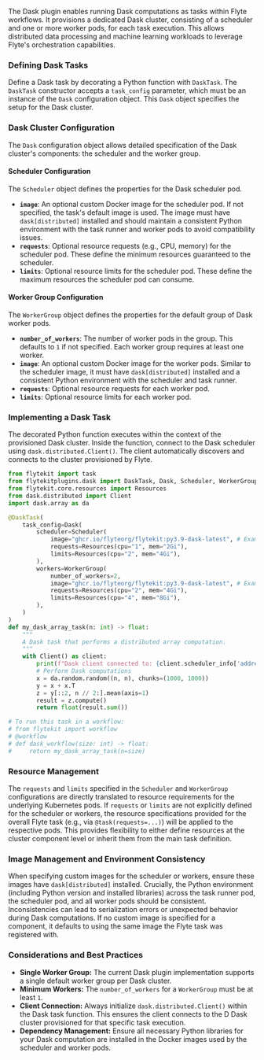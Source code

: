 
<!--
help_text: ''
key: summary_dask_plugin_f2ac0917-cec9-42f6-93b0-f591d58db398
modules:
- flytekitplugins.dask.models
- flytekitplugins.dask.task
questions_to_answer: []
type: summary

-->
The Dask plugin enables running Dask computations as tasks within Flyte workflows. It provisions a dedicated Dask cluster, consisting of a scheduler and one or more worker pods, for each task execution. This allows distributed data processing and machine learning workloads to leverage Flyte's orchestration capabilities.

### Defining Dask Tasks

Define a Dask task by decorating a Python function with `DaskTask`. The `DaskTask` constructor accepts a `task_config` parameter, which must be an instance of the `Dask` configuration object. This `Dask` object specifies the setup for the Dask cluster.

### Dask Cluster Configuration

The `Dask` configuration object allows detailed specification of the Dask cluster's components: the scheduler and the worker group.

#### Scheduler Configuration

The `Scheduler` object defines the properties for the Dask scheduler pod.

*   **`image`**: An optional custom Docker image for the scheduler pod. If not specified, the task's default image is used. The image must have `dask[distributed]` installed and should maintain a consistent Python environment with the task runner and worker pods to avoid compatibility issues.
*   **`requests`**: Optional resource requests (e.g., CPU, memory) for the scheduler pod. These define the minimum resources guaranteed to the scheduler.
*   **`limits`**: Optional resource limits for the scheduler pod. These define the maximum resources the scheduler pod can consume.

#### Worker Group Configuration

The `WorkerGroup` object defines the properties for the default group of Dask worker pods.

*   **`number_of_workers`**: The number of worker pods in the group. This defaults to `1` if not specified. Each worker group requires at least one worker.
*   **`image`**: An optional custom Docker image for the worker pods. Similar to the scheduler image, it must have `dask[distributed]` installed and a consistent Python environment with the scheduler and task runner.
*   **`requests`**: Optional resource requests for each worker pod.
*   **`limits`**: Optional resource limits for each worker pod.

### Implementing a Dask Task

The decorated Python function executes within the context of the provisioned Dask cluster. Inside the function, connect to the Dask scheduler using `dask.distributed.Client()`. The client automatically discovers and connects to the cluster provisioned by Flyte.

```python
from flytekit import task
from flytekitplugins.dask import DaskTask, Dask, Scheduler, WorkerGroup
from flytekit.core.resources import Resources
from dask.distributed import Client
import dask.array as da

@DaskTask(
    task_config=Dask(
        scheduler=Scheduler(
            image="ghcr.io/flyteorg/flytekit:py3.9-dask-latest", # Example custom image
            requests=Resources(cpu="1", mem="2Gi"),
            limits=Resources(cpu="2", mem="4Gi"),
        ),
        workers=WorkerGroup(
            number_of_workers=2,
            image="ghcr.io/flyteorg/flytekit:py3.9-dask-latest", # Example custom image
            requests=Resources(cpu="2", mem="4Gi"),
            limits=Resources(cpu="4", mem="8Gi"),
        ),
    )
)
def my_dask_array_task(n: int) -> float:
    """
    A Dask task that performs a distributed array computation.
    """
    with Client() as client:
        print(f"Dask client connected to: {client.scheduler_info['address']}")
        # Perform Dask computations
        x = da.random.random((n, n), chunks=(1000, 1000))
        y = x + x.T
        z = y[::2, n // 2:].mean(axis=1)
        result = z.compute()
        return float(result.sum())

# To run this task in a workflow:
# from flytekit import workflow
# @workflow
# def dask_workflow(size: int) -> float:
#     return my_dask_array_task(n=size)
```

### Resource Management

The `requests` and `limits` specified in the `Scheduler` and `WorkerGroup` configurations are directly translated to resource requirements for the underlying Kubernetes pods. If `requests` or `limits` are not explicitly defined for the scheduler or workers, the resource specifications provided for the overall Flyte task (e.g., via `@task(requests=...)`) will be applied to the respective pods. This provides flexibility to either define resources at the cluster component level or inherit them from the main task definition.

### Image Management and Environment Consistency

When specifying custom images for the scheduler or workers, ensure these images have `dask[distributed]` installed. Crucially, the Python environment (including Python version and installed libraries) across the task runner pod, the scheduler pod, and all worker pods should be consistent. Inconsistencies can lead to serialization errors or unexpected behavior during Dask computations. If no custom image is specified for a component, it defaults to using the same image the Flyte task was registered with.

### Considerations and Best Practices

*   **Single Worker Group:** The current Dask plugin implementation supports a single default worker group per Dask cluster.
*   **Minimum Workers:** The `number_of_workers` for a `WorkerGroup` must be at least `1`.
*   **Client Connection:** Always initialize `dask.distributed.Client()` within the Dask task function. This ensures the client connects to the D Dask cluster provisioned for that specific task execution.
*   **Dependency Management:** Ensure all necessary Python libraries for your Dask computation are installed in the Docker images used by the scheduler and worker pods.
<!--
key: summary_dask_plugin_f2ac0917-cec9-42f6-93b0-f591d58db398
type: summary_end

-->
<!--
code_unit: flytekitplugins.dask.task
code_unit_type: class
help_text: ''
key: example_06177017-5484-4995-83a8-870ecd82e11f
type: example

-->
